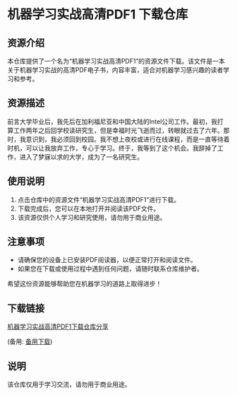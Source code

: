 # 机器学习实战高清PDF1 下载仓库

## 资源介绍

本仓库提供了一个名为“机器学习实战高清PDF1”的资源文件下载。该文件是一本关于机器学习实战的高清PDF电子书，内容丰富，适合对机器学习感兴趣的读者学习和参考。

## 资源描述

前言大学毕业后，我先后在加利福尼亚和中国大陆的Intel公司工作。最初，我打算工作两年之后回学校读研究生，但是幸福时光飞逝而过，转眼就过去了六年。那时，我意识到，我必须回到校园。我不想上夜校或进行在线课程，而是一直等待着时机，可以让我放弃工作，专心于学习。终于，我等到了这个机会。我辞掉了工作，进入了梦寐以求的大学，成为了一名研究生。

## 使用说明

1. 点击仓库中的资源文件“机器学习实战高清PDF1”进行下载。
2. 下载完成后，您可以在本地打开并阅读该PDF文件。
3. 该资源仅供个人学习和研究使用，请勿用于商业用途。

## 注意事项

- 请确保您的设备上已安装PDF阅读器，以便正常打开和阅读文件。
- 如果您在下载或使用过程中遇到任何问题，请随时联系仓库维护者。

希望这份资源能够帮助您在机器学习的道路上取得进步！

## 下载链接
[机器学习实战高清PDF1下载仓库分享](https://pan.quark.cn/s/e4de4397d590) 

(备用: [备用下载](https://pan.baidu.com/s/1vKnaYnGFF8UjPtMSNQ_QIg?pwd=1234))

## 说明

该仓库仅用于学习交流，请勿用于商业用途。
